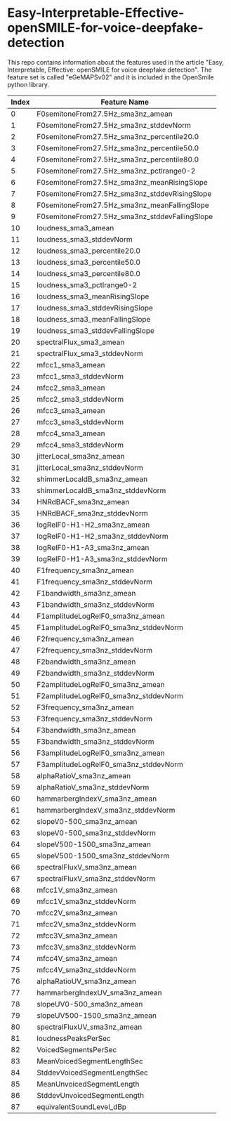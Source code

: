 # Easy-Interpretable-Effective-openSMILE-for-voice-deepfake-detection
This repo contains information about the features used in the article "Easy, Interpretable, Effective: openSMILE for voice deepfake detection". 
The feature set is called "eGeMAPSv02" and it is included in the OpenSmile python library.

| Index | Feature Name                               |
|-------|-------------------------------------------|
| 0     | F0semitoneFrom27.5Hz_sma3nz_amean         |
| 1     | F0semitoneFrom27.5Hz_sma3nz_stddevNorm    |
| 2     | F0semitoneFrom27.5Hz_sma3nz_percentile20.0|
| 3     | F0semitoneFrom27.5Hz_sma3nz_percentile50.0|
| 4     | F0semitoneFrom27.5Hz_sma3nz_percentile80.0|
| 5     | F0semitoneFrom27.5Hz_sma3nz_pctlrange0-2  |
| 6     | F0semitoneFrom27.5Hz_sma3nz_meanRisingSlope|
| 7     | F0semitoneFrom27.5Hz_sma3nz_stddevRisingSlope|
| 8     | F0semitoneFrom27.5Hz_sma3nz_meanFallingSlope|
| 9     | F0semitoneFrom27.5Hz_sma3nz_stddevFallingSlope|
| 10    | loudness_sma3_amean                       |
| 11    | loudness_sma3_stddevNorm                  |
| 12    | loudness_sma3_percentile20.0             |
| 13    | loudness_sma3_percentile50.0             |
| 14    | loudness_sma3_percentile80.0             |
| 15    | loudness_sma3_pctlrange0-2               |
| 16    | loudness_sma3_meanRisingSlope            |
| 17    | loudness_sma3_stddevRisingSlope          |
| 18    | loudness_sma3_meanFallingSlope           |
| 19    | loudness_sma3_stddevFallingSlope         |
| 20    | spectralFlux_sma3_amean                  |
| 21    | spectralFlux_sma3_stddevNorm             |
| 22    | mfcc1_sma3_amean                         |
| 23    | mfcc1_sma3_stddevNorm                    |
| 24    | mfcc2_sma3_amean                         |
| 25    | mfcc2_sma3_stddevNorm                    |
| 26    | mfcc3_sma3_amean                         |
| 27    | mfcc3_sma3_stddevNorm                    |
| 28    | mfcc4_sma3_amean                         |
| 29    | mfcc4_sma3_stddevNorm                    |
| 30    | jitterLocal_sma3nz_amean                 |
| 31    | jitterLocal_sma3nz_stddevNorm            |
| 32    | shimmerLocaldB_sma3nz_amean              |
| 33    | shimmerLocaldB_sma3nz_stddevNorm         |
| 34    | HNRdBACF_sma3nz_amean                    |
| 35    | HNRdBACF_sma3nz_stddevNorm               |
| 36    | logRelF0-H1-H2_sma3nz_amean              |
| 37    | logRelF0-H1-H2_sma3nz_stddevNorm         |
| 38    | logRelF0-H1-A3_sma3nz_amean              |
| 39    | logRelF0-H1-A3_sma3nz_stddevNorm         |
| 40    | F1frequency_sma3nz_amean                 |
| 41    | F1frequency_sma3nz_stddevNorm            |
| 42    | F1bandwidth_sma3nz_amean                 |
| 43    | F1bandwidth_sma3nz_stddevNorm            |
| 44    | F1amplitudeLogRelF0_sma3nz_amean         |
| 45    | F1amplitudeLogRelF0_sma3nz_stddevNorm    |
| 46    | F2frequency_sma3nz_amean                 |
| 47    | F2frequency_sma3nz_stddevNorm            |
| 48    | F2bandwidth_sma3nz_amean                 |
| 49    | F2bandwidth_sma3nz_stddevNorm             |
| 50    | F2amplitudeLogRelF0_sma3nz_amean          |
| 51    | F2amplitudeLogRelF0_sma3nz_stddevNorm     |
| 52    | F3frequency_sma3nz_amean                  |
| 53    | F3frequency_sma3nz_stddevNorm             |
| 54    | F3bandwidth_sma3nz_amean                  |
| 55    | F3bandwidth_sma3nz_stddevNorm             |
| 56    | F3amplitudeLogRelF0_sma3nz_amean          |
| 57    | F3amplitudeLogRelF0_sma3nz_stddevNorm     |
| 58    | alphaRatioV_sma3nz_amean                  |
| 59    | alphaRatioV_sma3nz_stddevNorm             |
| 60    | hammarbergIndexV_sma3nz_amean             |
| 61    | hammarbergIndexV_sma3nz_stddevNorm        |
| 62    | slopeV0-500_sma3nz_amean                  |
| 63    | slopeV0-500_sma3nz_stddevNorm             |
| 64    | slopeV500-1500_sma3nz_amean               |
| 65    | slopeV500-1500_sma3nz_stddevNorm          |
| 66    | spectralFluxV_sma3nz_amean                |
| 67    | spectralFluxV_sma3nz_stddevNorm           |
| 68    | mfcc1V_sma3nz_amean                       |
| 69    | mfcc1V_sma3nz_stddevNorm                  |
| 70    | mfcc2V_sma3nz_amean                       |
| 71    | mfcc2V_sma3nz_stddevNorm                  |
| 72    | mfcc3V_sma3nz_amean                       |
| 73    | mfcc3V_sma3nz_stddevNorm                  |
| 74    | mfcc4V_sma3nz_amean                       |
| 75    | mfcc4V_sma3nz_stddevNorm                  |
| 76    | alphaRatioUV_sma3nz_amean                 |
| 77    | hammarbergIndexUV_sma3nz_amean            |
| 78    | slopeUV0-500_sma3nz_amean                 |
| 79    | slopeUV500-1500_sma3nz_amean              |
| 80    | spectralFluxUV_sma3nz_amean               |
| 81    | loudnessPeaksPerSec                       |
| 82    | VoicedSegmentsPerSec                      |
| 83    | MeanVoicedSegmentLengthSec                |
| 84    | StddevVoicedSegmentLengthSec              |
| 85    | MeanUnvoicedSegmentLength                 |
| 86    | StddevUnvoicedSegmentLength               |
| 87    | equivalentSoundLevel_dBp                  |

